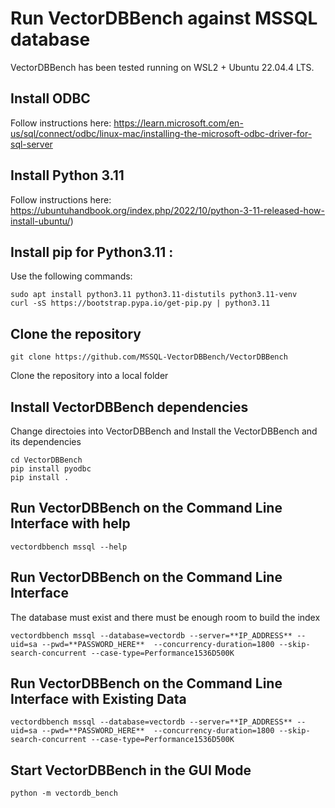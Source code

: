 # Run VectorDBBench against MSSQL database

VectorDBBench has been tested running on WSL2 + Ubuntu 22.04.4 LTS.

## Install ODBC 

Follow instructions here: https://learn.microsoft.com/en-us/sql/connect/odbc/linux-mac/installing-the-microsoft-odbc-driver-for-sql-server

## Install Python 3.11

Follow instructions here: https://ubuntuhandbook.org/index.php/2022/10/python-3-11-released-how-install-ubuntu/)

## Install pip for Python3.11 :

Use the following commands:

```
sudo apt install python3.11 python3.11-distutils python3.11-venv
curl -sS https://bootstrap.pypa.io/get-pip.py | python3.11
```

## Clone the repository

```
git clone https://github.com/MSSQL-VectorDBBench/VectorDBBench
```

Clone the repository into a local folder

## Install VectorDBBench dependencies

Change directoies into VectorDBBench and Install the VectorDBBench and its dependencies

```
cd VectorDBBench
pip install pyodbc
pip install .
```


## Run VectorDBBench on the Command Line Interface with help

```
vectordbbench mssql --help
```

## Run VectorDBBench on the Command Line Interface
The database must exist and there must be enough room to build the index

```
vectordbbench mssql --database=vectordb --server=**IP_ADDRESS** --uid=sa --pwd=**PASSWORD_HERE**  --concurrency-duration=1800 --skip-search-concurrent --case-type=Performance1536D500K 
```

## Run VectorDBBench on the Command Line Interface with Existing Data

```
vectordbbench mssql --database=vectordb --server=**IP_ADDRESS** --uid=sa --pwd=**PASSWORD_HERE**  --concurrency-duration=1800 --skip-search-concurrent --case-type=Performance1536D500K 
```

## Start VectorDBBench in the GUI Mode
```
python -m vectordb_bench
```

